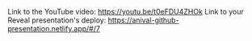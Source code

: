 Link to the YouTube video: https://youtu.be/t0eFDU4ZHOk
Link to your Reveal presentation's deploy: https://anival-github-presentation.netlify.app/#/7